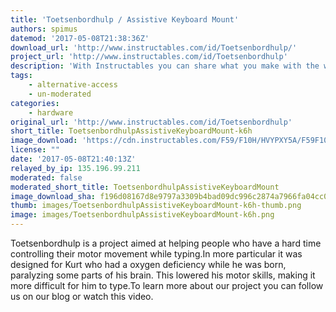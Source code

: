 ```yaml
---
title: 'Toetsenbordhulp / Assistive Keyboard Mount'
authors: spimus
datemod: '2017-05-08T21:38:36Z'
download_url: 'http://www.instructables.com/id/Toetsenbordhulp/'
project_url: 'http://www.instructables.com/id/Toetsenbordhulp'
description: 'With Instructables you can share what you make with the world, and tap into an ever-growing community of creative experts.'
tags:
    - alternative-access
    - un-moderated
categories:
    - hardware
original_url: 'http://www.instructables.com/id/Toetsenbordhulp'
short_title: ToetsenbordhulpAssistiveKeyboardMount-k6h
image_download: 'https://cdn.instructables.com/F59/F10H/HVYPXY5A/F59F10HHVYPXY5A.MEDIUM.jpg?width=614'
license: ""
date: '2017-05-08T21:40:13Z'
relayed_by_ip: 135.196.99.211
moderated: false
moderated_short_title: ToetsenbordhulpAssistiveKeyboardMount
image_download_sha: f196d08167d8e9797a3309b4bad09dc996c2874a7966fa04cc00ddae1551245c
thumb: images/ToetsenbordhulpAssistiveKeyboardMount-k6h-thumb.png
image: images/ToetsenbordhulpAssistiveKeyboardMount-k6h.png
---
```

Toetsenbordhulp is a project aimed at helping people who have a hard time controlling their motor movement while typing.In more particular it was designed for Kurt who had a oxygen deficiency while he was born, paralyzing some parts of his brain. This lowered his motor skills, making it more difficult for him to type.To learn more about our project you can follow us on our blog or watch this video.
